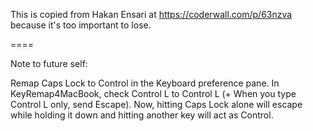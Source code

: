 This is copied from Hakan Ensari at https://coderwall.com/p/63nzva because it's too important to lose.

====

Note to future self:

Remap Caps Lock to Control in the Keyboard preference pane.
In KeyRemap4MacBook, check Control L to Control L (+ When you type Control L only, send Escape).
Now, hitting Caps Lock alone will escape while holding it down and hitting another key will act as Control.

